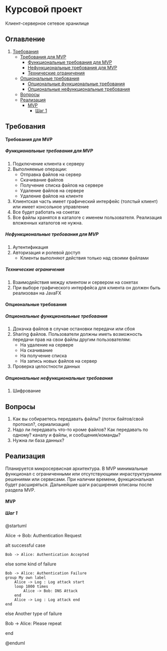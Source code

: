 # Курсовой проект
Клиент-серверное сетевое хранилице

## Оглавление
1. [Требования](#требования)
   - [Требования для MVP](#требования-для-mvp)
     - [Функциональные требования для MVP](#функциональные-требования-для-mvp)
     - [Нефункциональные требования для MVP](#нефункциональные-требования-для-mvp)
     - [Технические ограничения](#технические-ограничения)
   - [Опциональные требования](#опциональные-требования)
     - [Опциональные функциональные требования](#опциональные-функциональные-требования)
     - [Опциональные нефункциональные требования](#опциональные-нефункциональные-требования)
   - [Вопросы](#вопросы)
   - [Реализация](#реализация)
     - [MVP](#mvp)
       - [Шаг 1](#шаг-1)

## Требования
#### Требования для MVP
##### Функциональные требования для MVP
1. Подключение клиента к серверу
2. Выполняемые операции:
   - Отправка файлов на сервер
   - Скачивание файлов
   - Получение списка файлов на сервере
   - Удаление файлов на сервере
   - Удаление файлов на клиенте
3. Клиентская часть имеет графический интерфейс (толстый клиент) или имеет консольное управление
4. Все будет работать на сокетах
5. Все файлы хранятся в каталоге с именем пользователя. Реализация вложенных каталогов не нужна.

##### Нефункциональные требования для MVP
1. Аутентификация
2. Авторизация и ролевой доступ
   - Клиенты выполняют действия только над своими файлами

##### Технические ограничения
1. Взаимодействия между клиентом и сервером на сокетах
2. При выборе графического интерфейса для клиента он должен быть реализован на JavaFX

#### Опциональные требования
##### Опциональные функциональные требования
1. Докачка файлов в случае остановки передачи или сбоя
2. Sharing файлов. Пользователи должны иметь возможность передачи прав на свои файлы другим пользователям:
   - На удаление на сервере
   - На скачивание
   - На получение списка
   - На запись новых файлов на сервер
3. Проверка целостности данных

##### Опциональные нефункциональные требования
1. Шифрование

## Вопросы
1. Как вы собираетесь передавать файлы? (поток байтов/свой протокол?, сериализация)
2. Надо ли передавать что-то кроме файлов? Как передавать по одному? каналу и файлы, и сообщения/команды?
3. Нужна ли база данных?

## Реализация

Планируется микросервисная архитектура. В MVP минимальные функционал с ограниченными или отсутствующими инраструктурными решениями или сервисами. При наличии времени, функциональнал будет расширяться. Дальнейшие шаги расширения описаны после раздела MVP.

#### MVP
##### Шаг 1

@startuml

Alice -> Bob: Authentication Request

alt successful case

	Bob -> Alice: Authentication Accepted

else some kind of failure

	Bob -> Alice: Authentication Failure
	group My own label
		Alice -> Log : Log attack start
	    loop 1000 times
	        Alice -> Bob: DNS Attack
	    end
		Alice -> Log : Log attack end
	end

else Another type of failure

   Bob -> Alice: Please repeat

end

@enduml
